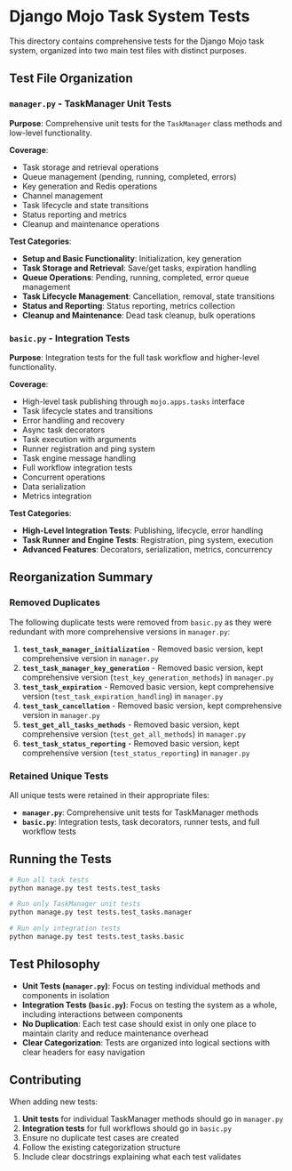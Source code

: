 # Django Mojo Task System Tests

This directory contains comprehensive tests for the Django Mojo task system, organized into two main test files with distinct purposes.

## Test File Organization

### `manager.py` - TaskManager Unit Tests
**Purpose**: Comprehensive unit tests for the `TaskManager` class methods and low-level functionality.

**Coverage**:
- Task storage and retrieval operations
- Queue management (pending, running, completed, errors)
- Key generation and Redis operations  
- Channel management
- Task lifecycle and state transitions
- Status reporting and metrics
- Cleanup and maintenance operations

**Test Categories**:
- **Setup and Basic Functionality**: Initialization, key generation
- **Task Storage and Retrieval**: Save/get tasks, expiration handling
- **Queue Operations**: Pending, running, completed, error queue management
- **Task Lifecycle Management**: Cancellation, removal, state transitions
- **Status and Reporting**: Status reporting, metrics collection
- **Cleanup and Maintenance**: Dead task cleanup, bulk operations

### `basic.py` - Integration Tests
**Purpose**: Integration tests for the full task workflow and higher-level functionality.

**Coverage**:
- High-level task publishing through `mojo.apps.tasks` interface
- Task lifecycle states and transitions
- Error handling and recovery
- Async task decorators
- Task execution with arguments
- Runner registration and ping system
- Task engine message handling
- Full workflow integration tests
- Concurrent operations
- Data serialization
- Metrics integration

**Test Categories**:
- **High-Level Integration Tests**: Publishing, lifecycle, error handling
- **Task Runner and Engine Tests**: Registration, ping system, execution
- **Advanced Features**: Decorators, serialization, metrics, concurrency

## Reorganization Summary

### Removed Duplicates
The following duplicate tests were removed from `basic.py` as they were redundant with more comprehensive versions in `manager.py`:

1. **`test_task_manager_initialization`** - Removed basic version, kept comprehensive version in `manager.py`
2. **`test_task_manager_key_generation`** - Removed basic version, kept comprehensive version (`test_key_generation_methods`) in `manager.py`
3. **`test_task_expiration`** - Removed basic version, kept comprehensive version (`test_task_expiration_handling`) in `manager.py`
4. **`test_task_cancellation`** - Removed basic version, kept comprehensive version in `manager.py`
5. **`test_get_all_tasks_methods`** - Removed basic version, kept comprehensive version (`test_get_all_methods`) in `manager.py`
6. **`test_task_status_reporting`** - Removed basic version, kept comprehensive version (`test_status_reporting`) in `manager.py`

### Retained Unique Tests
All unique tests were retained in their appropriate files:

- **`manager.py`**: Comprehensive unit tests for TaskManager methods
- **`basic.py`**: Integration tests, task decorators, runner tests, and full workflow tests

## Running the Tests

```bash
# Run all task tests
python manage.py test tests.test_tasks

# Run only TaskManager unit tests
python manage.py test tests.test_tasks.manager

# Run only integration tests
python manage.py test tests.test_tasks.basic
```

## Test Philosophy

- **Unit Tests (`manager.py`)**: Focus on testing individual methods and components in isolation
- **Integration Tests (`basic.py`)**: Focus on testing the system as a whole, including interactions between components
- **No Duplication**: Each test case should exist in only one place to maintain clarity and reduce maintenance overhead
- **Clear Categorization**: Tests are organized into logical sections with clear headers for easy navigation

## Contributing

When adding new tests:
1. **Unit tests** for individual TaskManager methods should go in `manager.py`
2. **Integration tests** for full workflows should go in `basic.py`
3. Ensure no duplicate test cases are created
4. Follow the existing categorization structure
5. Include clear docstrings explaining what each test validates